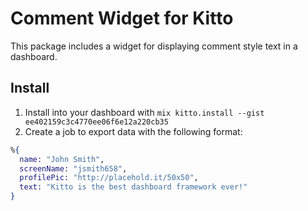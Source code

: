 # Comment Widget for Kitto

This package includes a widget for displaying comment style text in a dashboard.

## Install

1. Install into your dashboard with `mix kitto.install --gist ee402159c3c4770ee06f6e12a220cb35`
2. Create a job to export data with the following format:

  ```elixir
  %{
    name: "John Smith",
    screenName: "jsmith658",
    profilePic: "http://placehold.it/50x50",
    text: "Kitto is the best dashboard framework ever!"
  }
  ```